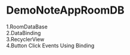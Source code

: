 # DemoNoteAppRoomDB
1.RoomDataBase\
2.DataBinding\
3.RecyclerView\
4.Button Click Events Using Binding




